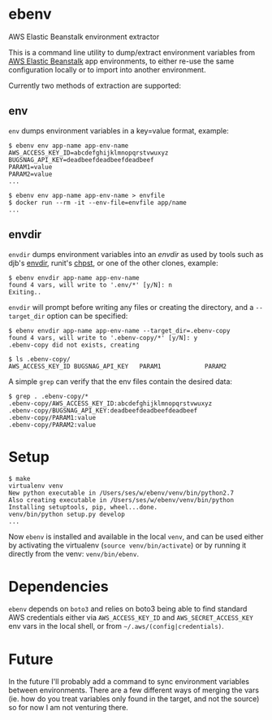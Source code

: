 # ebenv
AWS Elastic Beanstalk environment extractor

This is a command line utility to dump/extract environment variables from 
[AWS Elastic Beanstalk](https://aws.amazon.com/elasticbeanstalk/details/) app
environments, to either re-use the same configuration locally or to import
into another environment.

Currently two methods of extraction are supported:

## env

`env` dumps environment variables in a key=value format, example:

```
$ ebenv env app-name app-env-name
AWS_ACCESS_KEY_ID=abcdefghijklmnopqrstvwuxyz
BUGSNAG_API_KEY=deadbeefdeadbeefdeadbeef
PARAM1=value
PARAM2=value
...

$ ebenv env app-name app-env-name > envfile
$ docker run --rm -it --env-file=envfile app/name
...
```


## envdir

`envdir` dumps environment variables into an *envdir* as used by tools such as
djb's [envdir](https://cr.yp.to/daemontools/envdir.html), runit's
[chpst](http://smarden.org/runit/chpst.8.html), or one of the other clones,
example:

```
$ ebenv envdir app-name app-env-name
found 4 vars, will write to '.env/*' [y/N]: n
Exiting..
```

`envdir` will prompt before writing any files or creating the directory, and
a `--target_dir` option can be specified:

```
$ ebenv envdir app-name app-env-name --target_dir=.ebenv-copy
found 4 vars, will write to '.ebenv-copy/*' [y/N]: y
.ebenv-copy did not exists, creating

$ ls .ebenv-copy/
AWS_ACCESS_KEY_ID BUGSNAG_API_KEY   PARAM1            PARAM2

```

A simple `grep` can verify that the env files contain the desired data:
```
$ grep . .ebenv-copy/*
.ebenv-copy/AWS_ACCESS_KEY_ID:abcdefghijklmnopqrstvwuxyz
.ebenv-copy/BUGSNAG_API_KEY:deadbeefdeadbeefdeadbeef
.ebenv-copy/PARAM1:value
.ebenv-copy/PARAM2:value
```

# Setup

```
$ make
virtualenv venv
New python executable in /Users/ses/w/ebenv/venv/bin/python2.7
Also creating executable in /Users/ses/w/ebenv/venv/bin/python
Installing setuptools, pip, wheel...done.
venv/bin/python setup.py develop
...
```

Now `ebenv` is installed and available in the local `venv`, and can be used
either by activating the virtualenv (`source venv/bin/activate`) or by running
it directly from the venv: `venv/bin/ebenv`.


# Dependencies

`ebenv` depends on `boto3` and relies on boto3 being able to find standard AWS
credentials either via `AWS_ACCESS_KEY_ID` and `AWS_SECRET_ACCESS_KEY` env vars
in the local shell, or from `~/.aws/(config|credentials)`.


# Future

In the future I'll probably add a command to sync environment variables between
environments.  There are a few different ways of merging the vars (ie. how do
you treat variables only found in the target, and not the source) so for now I
am not venturing there.
